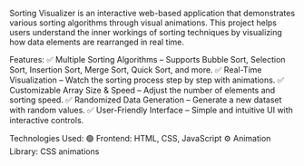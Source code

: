 Sorting Visualizer is an interactive web-based application that demonstrates various sorting algorithms through visual animations. This project helps users understand the inner workings of sorting techniques by visualizing how data elements are rearranged in real time.

Features:
✅ Multiple Sorting Algorithms – Supports Bubble Sort, Selection Sort, Insertion Sort, Merge Sort, Quick Sort, and more.
✅ Real-Time Visualization – Watch the sorting process step by step with animations.
✅ Customizable Array Size & Speed – Adjust the number of elements and sorting speed.
✅ Randomized Data Generation – Generate a new dataset with random values.
✅ User-Friendly Interface – Simple and intuitive UI with interactive controls.

Technologies Used:
🟢 Frontend: HTML, CSS, JavaScript 
⚙️ Animation Library: CSS animations
